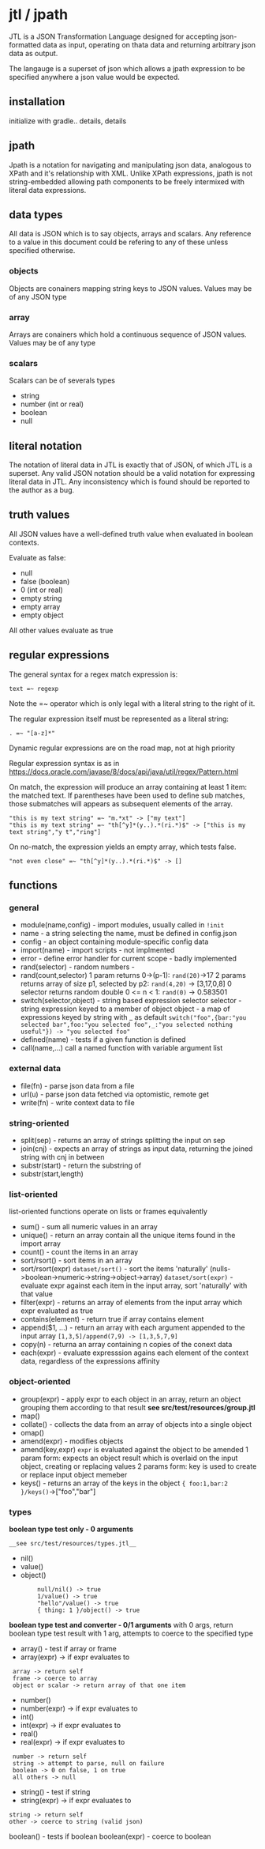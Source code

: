 # jtl / jpath


JTL is a JSON Transformation Language designed for accepting json-formatted data as input, operating on thata data and returning arbitrary json data as output.

The langauge is a superset of json which allows a jpath expression to be specified anywhere a json value would be expected.

## installation

initialize with gradle..   details, details



## jpath
Jpath is a notation for navigating and manipulating json data, analogous to XPath and it's relationship with XML. Unlike XPath expressions, jpath is not string-embedded 
allowing path components to be freely intermixed with literal data expressions.

## data types 
All data is JSON which is to say objects, arrays and scalars. Any reference to a value in this document could be refering to any of these unless specified otherwise.

### objects 
Objects are conainers mapping string keys to JSON values.  Values may be of any JSON type

### array 
Arrays are conainers which hold a continuous sequence of JSON values.  Values may be of any type

### scalars 
Scalars can be of severals types
* string
* number (int or real)
* boolean
* null

## literal notation 
The notation of literal data in JTL is exactly that of JSON, of which JTL is a superset. Any valid JSON notation should be a valid notation
for expressing literal data in JTL.  Any inconsistency which is found should be reported to the author as a bug.
 	
## truth values 
All JSON values have a well-defined truth value when evaluated in boolean contexts.

Evaluate as false:
* null
* false (boolean)
* 0 (int or real)
* empty string
* empty array
* empty object

All other values evaluate as true

## regular expressions 
The general syntax for a regex match expression is:
	
`text =~ regexp`

Note the =~ operator which is only legal with a literal string to the right of it.


The regular expression itself must be represented as a literal string:

`. =~ "[a-z]*"`
	
Dynamic regular expressions are on the road map, not at high priority

Regular expression syntax is as in https://docs.oracle.com/javase/8/docs/api/java/util/regex/Pattern.html


On match, the expression will produce an array containing at least 1 item: the matched text.  If parentheses have been used to define sub matches, those submatches will appears as subsequent elements of the array.

```
"this is my text string" =~ "m.*xt" -> ["my text"]
"this is my text string" =~ "th[^y]*(y..).*(ri.*)$" -> ["this is my text string","y t","ring"]
```

On no-match, the expression yields an empty array, which tests false.

`"not even close" =~ "th[^y]*(y..).*(ri.*)$" -> []`

## functions 

### general 
* module(name,config)  - import modules, usually called in `!init`
* name - a string selecting the name, must be defined in config.json
* config - an object containing module-specific config data
* import(name) - import scripts - not implmented
* error - define error handler for current scope - badly implemented
* rand(selector) - random numbers - 
* rand(count,selector)
 1 param returns 0->(p-1): `rand(20)`->17
 2 params returns array of size p1, selected by p2: `rand(4,20)` -> [3,17,0,8]
 0 selector returns random double 0 <= n < 1: `rand(0)` -> 0.583501
* switch(selector,object) - string based expression selector
 selector - string expression keyed to a member of object
 object - a map of expressions keyed by string with _ as default
 `switch("foo",{bar:"you selected bar",foo:"you selected foo",_:"you selected nothing useful"}) -> "you selected foo"`
* defined(name) - tests if a given function is defined
* call(name,...) call a named function with variable argument list
			

### external data 
* file(fn) - parse json data from a file
* url(u) - parse json data fetched via optomistic, remote get
* write(fn) - write context data to file

		
### string-oriented 
* split(sep) - returns an array of strings splitting the input on sep
* join(cnj) - expects an array of strings as input data, returning the joined string with cnj in between
* substr(start) - return the substring of 
* substr(start,length)
		
### list-oriented 
list-oriented functions operate on lists or frames equivalently

* sum() - sum all numeric values in an array
* unique() - return an array contain all the unique items found in the import array
* count() - count the items in an array
* sort/rsort() - sort items in an array
* sort/rsort(expr)
`dataset/sort()` - sort the items 'naturally' (nulls->boolean->numeric->string->object->array)
`dataset/sort(expr)` - evaluate expr against each item in the input array, sort 'naturally' with that value
* filter(expr) - returns an array of elements from the input array which expr evaluated as true
* contains(element) - return true if array contains element
* append($1, ...)  - return an array with each argument appended to the input array
`[1,3,5]/append(7,9) -> [1,3,5,7,9]`
* copy(n) - returna an array containing n copies of the conext data
* each(expr) - evaluate expresssion agains each element of the context data, regardless of the expressions affinity
      

### object-oriented 
* group(expr) - apply expr to each object in an array, return an object grouping them according to that result
    __see src/test/resources/group.jtl__
* map()
* collate() - collects the data from an array of objects into a single object
* omap()
* amend(expr) - modifies objects
* amend(key,expr)
`expr` is evaluated against the object to be amended
 1 param form: expects an object result which is overlaid on the input object, creating or replacing values
 2 params form: key is used to create or replace input object memeber
* keys() - returns an array of the keys in the object
`{ foo:1,bar:2 }/keys()`->["foo","bar"]

### types 
  __boolean type test only - 0 arguments__
  
    __see src/test/resources/types.jtl__

* nil()
* value()
* object()

```
		null/nil() -> true
		1/value() -> true
		"hello"/value() -> true
		{ thing: 1 }/object() -> true
```

  __boolean type test and converter - 0/1 arguments__
with 0 args, return boolean type test result
with 1 arg, attempts to coerce to the specified type
* array() - test if array or frame
* array(expr) -> if expr evaluates to
```
 array -> return self
 frame -> coerce to array
 object or scalar -> return array of that one item
```

* number()
* number(expr) -> if expr evaluates to
* int()
* int(expr) -> if expr evaluates to
* real()
* real(expr) -> if expr evaluates to
```
 number -> return self
 string -> attempt to parse, null on failure
 boolean -> 0 on false, 1 on true
 all others -> null
```

* string() - test if string
* string(expr) -> if expr evaluates to
```
string -> return self
other -> coerce to string (valid json)
```

boolean() - tests if boolean
boolean(expr) - coerce to boolean 
